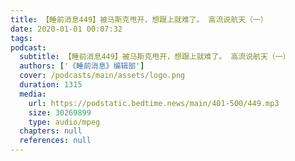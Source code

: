 ```yaml
---
title: 【睡前消息449】被马斯克甩开，想跟上就难了。 高流说航天（一）
date: 2020-01-01 00:07:32
tags:
podcast:
  subtitle: 【睡前消息449】被马斯克甩开，想跟上就难了。 高流说航天（一）
  authors: ['《睡前消息》编辑部']
  cover: /podcasts/main/assets/logo.png
  duration: 1315
  media:
    url: https://podstatic.bedtime.news/main/401-500/449.mp3
    size: 30269899
    type: audio/mpeg
  chapters: null
  references: null
---
```

